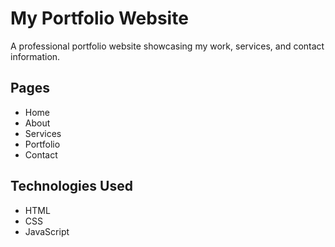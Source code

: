 # My Portfolio Website

A professional portfolio website showcasing my work, services, and contact information.

## Pages

- Home
- About
- Services
- Portfolio
- Contact

## Technologies Used

- HTML
- CSS
- JavaScript 